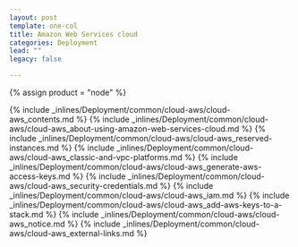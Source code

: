 ```yaml
---
layout: post
template: one-col
title: Amazon Web Services cloud
categories: Deployment
lead: ""
legacy: false

---
```

{% assign product = "node" %}

{% include _inlines/Deployment/common/cloud-aws/cloud-aws_contents.md %}
{% include _inlines/Deployment/common/cloud-aws/cloud-aws_about-using-amazon-web-services-cloud.md %}
{% include _inlines/Deployment/common/cloud-aws/cloud-aws_reserved-instances.md %}
{% include _inlines/Deployment/common/cloud-aws/cloud-aws_classic-and-vpc-platforms.md %}
{% include _inlines/Deployment/common/cloud-aws/cloud-aws_generate-aws-access-keys.md %}
{% include _inlines/Deployment/common/cloud-aws/cloud-aws_security-credentials.md %}
{% include _inlines/Deployment/common/cloud-aws/cloud-aws_iam.md %}
{% include _inlines/Deployment/common/cloud-aws/cloud-aws_add-aws-keys-to-a-stack.md %}
{% include _inlines/Deployment/common/cloud-aws/cloud-aws_notice.md %}
{% include _inlines/Deployment/common/cloud-aws/cloud-aws_external-links.md %}
